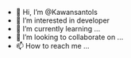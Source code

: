 - 👋 Hi, I’m @Kawansantols
- 👀 I’m interested in developer
- 🌱 I’m currently learning ...
- 💞️ I’m looking to collaborate on ...
- 📫 How to reach me ...

<!---
Kawansantols/Kawansantols is a ✨ special ✨ repository because its `README.md` (this file) appears on your GitHub profile.
You can click the Preview link to take a look at your changes.
--->
